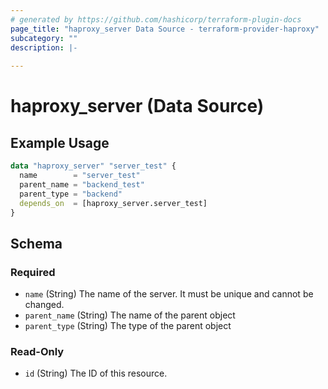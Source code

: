 ```yaml
---
# generated by https://github.com/hashicorp/terraform-plugin-docs
page_title: "haproxy_server Data Source - terraform-provider-haproxy"
subcategory: ""
description: |-
  
---
```


# haproxy_server (Data Source)



## Example Usage

```terraform
data "haproxy_server" "server_test" {
  name        = "server_test"
  parent_name = "backend_test"
  parent_type = "backend"
  depends_on  = [haproxy_server.server_test]
}
```

<!-- schema generated by tfplugindocs -->
## Schema

### Required

- `name` (String) The name of the server. It must be unique and cannot be changed.
- `parent_name` (String) The name of the parent object
- `parent_type` (String) The type of the parent object

### Read-Only

- `id` (String) The ID of this resource.
